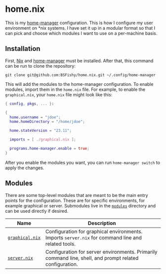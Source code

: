 # home.nix

This is my [home-manager](https://github.com/nix-community/home-manager) configuration.
This is how I configure my user environment on \*nix systems.
I have set it up in a modular format so that I can pick and choose which modules I want to use on a per-machine basis.

## Installation

First, [Nix](https://nixos.org/download.html) and [home-manager](https://github.com/nix-community/home-manager#installation) must be installed.
After that, this command can be run to clone the repository:

```shell
git clone git@github.com:BSFishy/home.nix.git ~/.config/home-manager
```

This will add the modules to the home-manager configuration.
To enable modules, import them in the `home.nix` file.
For example, to enable the `graphical.nix`, your `home.nix` file might look like this:

```nix
{ config, pkgs, ... }:

{
  home.username = "jdoe";
  home.homeDirectory = "/home/jdoe";

  home.stateVersion = "23.11";

  imports = [ ./graphical.nix ];

  programs.home-manager.enable = true;
}
```

After you enable the modules you want, you can run `home-manager switch` to apply the changes.

## Modules

There are some top-level modules that are meant to be the main entry points for the configuration.
These are for specific environments, for example graphical or server.
Submodules live in the [`modules`](./modules) directory and can be used directly if desired.

| Name                               | Description                                                                                             |
| ---------------------------------- | ------------------------------------------------------------------------------------------------------- |
| [`graphical.nix`](./graphical.nix) | Configuration for graphical environments. Imports `server.nix` for command line and related tools.      |
| [`server.nix`](./server.nix)       | Configuration for server environments. Primarily command line, shell, and prompt related configuration. |

